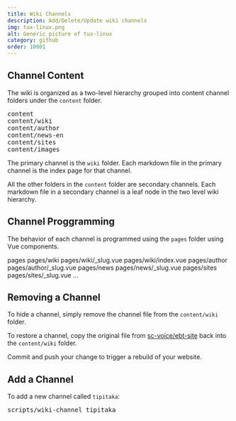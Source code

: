 ```yaml
---
title: Wiki Channels
description: Add/Delete/Update wiki channels
img: tux-linux.png
alt: Generic picture of tux-linux
category: github
order: 10001
---
```


## Channel Content
The wiki is organized 
as a two-level hierarchy grouped into content channel
folders under the `content` folder.

<pre>
content
content/wiki
content/author
content/news-en
content/sites
content/images
</pre>

The primary channel is the `wiki` folder.
Each markdown file in the primary channel is the index page
for that channel.

All the other folders in the `content` folder are secondary channels.
Each markdown file in a secondary channel is a leaf node in the 
two level wiki hierarchy.

## Channel Proggramming
The behavior of each channel is programmed using
the `pages` folder using Vue components.

</pre>
pages
pages/wiki
pages/wiki/_slug.vue
pages/wiki/index.vue
pages/author
pages/author/_slug.vue
pages/news
pages/news/_slug.vue
pages/sites
pages/sites/_slug.vue
...
</pre>

## Removing a Channel
To hide a channel, simply remove the channel file from the `content/wiki` folder.

To restore a channel, copy the original file
from [sc-voice/ebt-site](https://github.com/sc-voice/ebt-site/tree/main/content/wiki)
back into the `content/wiki` folder.

Commit and push your change to trigger a rebuild of your website.

## Add a Channel
To add a new channel called `tipitaka`:

<pre>
scripts/wiki-channel tipitaka
</pre>
